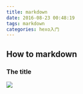 ```yaml
---
title: markdown
date: 2016-08-23 00:48:19
tags: markdown
categories: hexo入门
---
```


## How to markdown

### The title

![](img/san.jpg)
